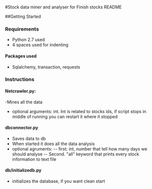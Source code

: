 #Stock data miner and analyser for Finish stocks README

##Getting Started

### Requirements
- Python 2.7 used
- 4 spaces used for indenting
#### Packages used
- Sqlalchemy, transaction, requests

### Instructions

#### Netcrawler.py:
-Mines all the data
- optional arguments: int. Int is related to stocks ids, if script stops in middle of running you can restart it where it stopped

#### dbconnector.py 
- Saves data to db
- When started it does all the data analysis 
- optional agruments: 
-- first: int, number that tell how many days we should analyse
-- Second. "all" keyword that prints every stock information to text file

#### db/initializedb.py
- initializes the database, if you want clean start    